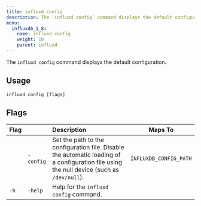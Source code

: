 ```yaml
---
title: influxd config
description: The `influxd config` command displays the default configuration.
menu:
  influxdb_1_8:
    name: influxd config
    weight: 10
    parent: influxd
---
```

The `influxd config` command displays the default configuration.

## Usage

```
influxd config [flags]
```

## Flags

| Flag |           | Description                                                                                                                                | Maps To                |
|----- |:---       |:-------------------------------------------------------------------------------------------------------------------------------------------|------------------------|
|      | `-config` | Set the path to the configuration file. Disable the automatic loading of a configuration file using the null device (such as `/dev/null`). | `INFLUXDB_CONFIG_PATH` |
| `-h` | `-help`   | Help for the `influxd config` command.                                                                                                     |                        |
